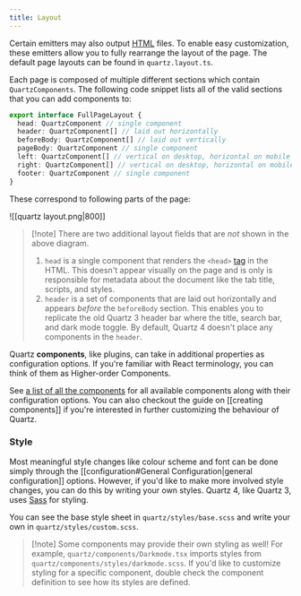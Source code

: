 ```yaml
---
title: Layout
---
```


Certain emitters may also output [HTML](https://developer.mozilla.org/en-US/docs/Web/HTML) files. To enable easy customization, these emitters allow you to fully rearrange the layout of the page. The default page layouts can be found in `quartz.layout.ts`.

Each page is composed of multiple different sections which contain `QuartzComponents`. The following code snippet lists all of the valid sections that you can add components to:

```typescript title="quartz/cfg.ts"
export interface FullPageLayout {
  head: QuartzComponent // single component
  header: QuartzComponent[] // laid out horizontally
  beforeBody: QuartzComponent[] // laid out vertically
  pageBody: QuartzComponent // single component
  left: QuartzComponent[] // vertical on desktop, horizontal on mobile
  right: QuartzComponent[] // vertical on desktop, horizontal on mobile
  footer: QuartzComponent // single component
}
```

These correspond to following parts of the page:

![[quartz layout.png|800]]

> [!note] There are two additional layout fields that are _not_ shown in the above diagram.
>
> 1. `head` is a single component that renders the `<head>` [tag](https://developer.mozilla.org/en-US/docs/Web/HTML/Element/head) in the HTML. This doesn't appear visually on the page and is only is responsible for metadata about the document like the tab title, scripts, and styles.
> 2. `header` is a set of components that are laid out horizontally and appears _before_ the `beforeBody` section. This enables you to replicate the old Quartz 3 header bar where the title, search bar, and dark mode toggle. By default, Quartz 4 doesn't place any components in the `header`.

Quartz **components**, like plugins, can take in additional properties as configuration options. If you're familiar with React terminology, you can think of them as Higher-order Components.

See [a list of all the components](component.md) for all available components along with their configuration options. You can also checkout the guide on [[creating components]] if you're interested in further customizing the behaviour of Quartz.

### Style

Most meaningful style changes like colour scheme and font can be done simply through the [[configuration#General Configuration|general configuration]] options. However, if you'd like to make more involved style changes, you can do this by writing your own styles. Quartz 4, like Quartz 3, uses [Sass](https://sass-lang.com/guide/) for styling.

You can see the base style sheet in `quartz/styles/base.scss` and write your own in `quartz/styles/custom.scss`.

> [!note] Some components may provide their own styling as well! For example, `quartz/components/Darkmode.tsx` imports styles from `quartz/components/styles/darkmode.scss`. If you'd like to customize styling for a specific component, double check the component definition to see how its styles are defined.
